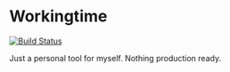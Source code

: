 # Workingtime

[![Build Status](https://travis-ci.org/juristr/workingtime.svg?branch=master)](https://travis-ci.org/juristr/workingtime)

Just a personal tool for myself. Nothing production ready.
